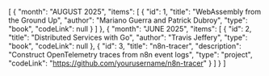 [
  {
    "month": "AUGUST 2025",
    "items": [
      {
        "id": 1,
        "title": "WebAssembly from the Ground Up",
        "author": "Mariano Guerra and Patrick Dubroy",
        "type": "book",
        "codeLink": null
      }
    ]
  },
  {
    "month": "JUNE 2025",
    "items": [
      {
        "id": 2,
        "title": "Distributed Services with Go",
        "author": "Travis Jeffery",
        "type": "book",
        "codeLink": null
      },
      {
        "id": 3,
        "title": "n8n-tracer",
        "description": "Construct OpenTelemetry traces from n8n event logs",
        "type": "project",
        "codeLink": "https://github.com/yourusername/n8n-tracer"
      }
    ]
  }
]
